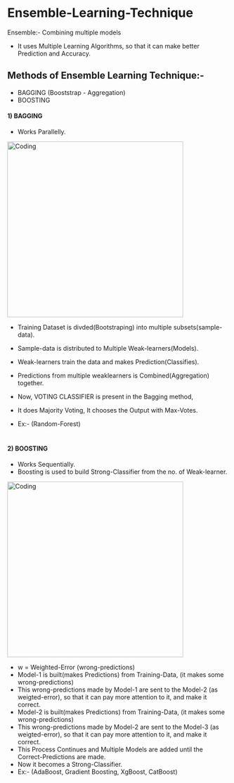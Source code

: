 # Ensemble-Learning-Technique
Ensemble:- Combining multiple models
- It uses Multiple Learning Algorithms, so that it can make better Prediction and Accuracy.

## Methods of Ensemble Learning Technique:-
- BAGGING (Booststrap - Aggregation)
- BOOSTING

#### 1) BAGGING 
- Works Parallelly.
<img align="center" alt="Coding" width="400" src="https://miro.medium.com/v2/resize:fit:1050/1*a6hnuJ8WM37mLimHfMORmQ.png">

- Training Dataset is divded(Bootstraping) into multiple subsets(sample-data).
- Sample-data is distributed to Multiple Weak-learners(Models).
- Weak-learners train the data and makes Prediction(Classifies).
- Predictions from multiple weaklearners is Combined(Aggregation) together.
- Now, VOTING CLASSIFIER is present in the Bagging method,
- It does Majority Voting, It chooses the Output with Max-Votes.
- Ex:- (Random-Forest)

  # 

#### 2) BOOSTING
- Works Sequentially.
- Boosting is used to build Strong-Classifier from the no. of Weak-learner.
<img align="center" alt="Coding" width="400" src="https://miro.medium.com/v2/resize:fit:1400/1*jbncjeM4CfpobEnDO0ZTjw.png">

- w = Weighted-Error (wrong-predictions)
- Model-1 is built(makes Predictions) from Training-Data, (it makes some wrong-predictions)
- This wrong-predictions made by Model-1 are sent to the Model-2 (as weigted-error), so that it can pay more attention to it, and make it correct.
- Model-2 is built(makes Predictions) from Training-Data, (it makes some wrong-predictions)
- This wrong-predictions made by Model-2 are sent to the Model-3 (as weigted-error), so that it can pay more attention to it, and make it correct.
- This Process Continues and Multiple Models are added until the Correct-Predictions are made.
- Now it becomes a Strong-Classifier.
- Ex:- (AdaBoost, Gradient Boosting, XgBoost, CatBoost)
